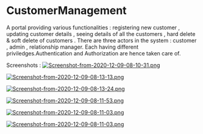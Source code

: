 # CustomerManagement

  A portal providing various functionalities : registering new customer , updating customer details , seeing details of all the customers , hard delete & soft delete of customers . There are three actors in the system : customer , admin , relationship manager. Each having different priviledges.Authentication and Authorization are hence taken care of.
  
  Screenshots : 
  [![Screenshot-from-2020-12-09-08-10-31.png](https://i.postimg.cc/mgj66vhY/Screenshot-from-2020-12-09-08-10-31.png)](https://postimg.cc/ZW9cWD8n)
  
  [![Screenshot-from-2020-12-09-08-13-13.png](https://i.postimg.cc/26bcy3GG/Screenshot-from-2020-12-09-08-13-13.png)](https://postimg.cc/qhrXZJ96)
  
  [![Screenshot-from-2020-12-09-08-13-24.png](https://i.postimg.cc/nrq3K56Q/Screenshot-from-2020-12-09-08-13-24.png)](https://postimg.cc/n9cKpdVH)
  
  [![Screenshot-from-2020-12-09-08-11-53.png](https://i.postimg.cc/cHnhZ215/Screenshot-from-2020-12-09-08-11-53.png)](https://postimg.cc/r0qxNhrS)
  
  [![Screenshot-from-2020-12-09-08-11-03.png](https://i.postimg.cc/Wbnn2Mjj/Screenshot-from-2020-12-09-08-11-03.png)](https://postimg.cc/rKDWjRKY)
  
  [![Screenshot-from-2020-12-09-08-11-03.png](https://i.postimg.cc/Wbnn2Mjj/Screenshot-from-2020-12-09-08-11-03.png)](https://postimg.cc/rKDWjRKY)
  
